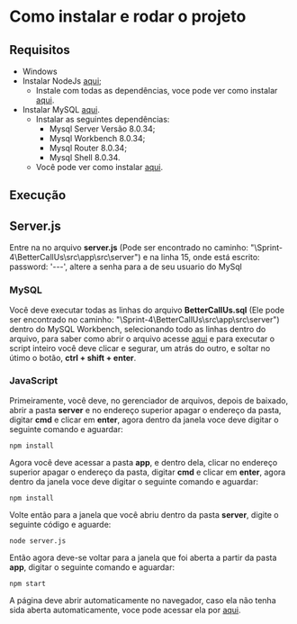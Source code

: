 # Como instalar e rodar o projeto

## Requisitos
- Windows
- Instalar NodeJs [aqui](https://nodejs.org/dist/v18.18.2/node-v18.18.2-x64.msi);
  - Instale com todas as dependências, voce pode ver como instalar [aqui](https://balta.io/blog/node-npm-instalacao-configuracao-e-primeiros-passos#:~:text=A%20instala%C3%A7%C3%A3o%20do%20Node%20no,adicionado%20ao%20PATH%20do%20Windows.).
- Instalar MySQL [aqui](https://dev.mysql.com/downloads/installer/).
  - Instalar as seguintes dependências:
    - Mysql Server Versão 8.0.34;
    - Mysql Workbench 8.0.34;
    - Mysql Router 8.0.34;
    - Mysql Shell 8.0.34.
  - Você pode ver como instalar [aqui](https://dicasdeprogramacao.com.br/como-instalar-o-mysql-no-windows/).

## Execução

## Server.js
  Entre na no arquivo **server.js** (Pode ser encontrado no caminho: "\Sprint-4\BetterCallUs\src\app\src\server") e na linha 15, onde está escrito: password: '---', altere a senha para a de seu usuario do MySql

### MySQL
  Você deve executar todas as linhas do arquivo **BetterCallUs.sql** (Ele pode ser encontrado no caminho: "\Sprint-4\BetterCallUs\src\app\src\server") dentro do MySQL Workbench, selecionando todo as linhas dentro do arquivo, para saber como abrir o arquivo acesse [aqui](https://pt.wikihow.com/Abrir-um-Arquivo-SQL) e para executar o script inteiro você deve clicar e segurar, um atrás do outro, e soltar no útimo o botão, **ctrl + shift + enter**.

### JavaScript
  Primeiramente, você deve, no gerenciador de arquivos, depois de baixado, abrir a pasta **server** e no endereço superior apagar o endereço da pasta, digitar **cmd** e clicar em **enter**, agora dentro da janela voce deve digitar o seguinte comando e aguardar:
```
npm install
```

  Agora você deve acessar a pasta **app**, e dentro dela, clicar no endereço superior apagar o endereço da pasta, digitar **cmd** e clicar em **enter**, agora dentro da janela voce deve digitar o seguinte comando e aguardar:
```
npm install
```

  Volte então para a janela que você abriu dentro da pasta **server**, digite o seguinte código e aguarde:
```
node server.js
```

  Então agora deve-se voltar para a janela que foi aberta a partir da pasta **app**, digitar o seguinte comando e aguardar:
```
npm start
```

  A página deve abrir automaticamente no navegador, caso ela não tenha sida aberta automaticamente, voce pode acessar ela por [aqui](http://localhost:3000).

